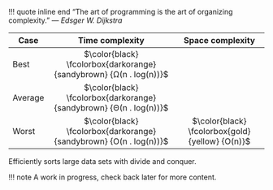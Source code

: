 !!! quote inline end
    &ldquo;The art of programming is the art of organizing complexity.&rdquo;
    &mdash; *Edsger W. Dijkstra*

Case | Time complexity | Space complexity
--- | :---: | :---:
Best | $\color{black} \fcolorbox{darkorange}{sandybrown} {Ω(n . log(n))}$
Average | $\color{black} \fcolorbox{darkorange}{sandybrown} {Θ(n . log(n))}$
Worst | $\color{black} \fcolorbox{darkorange}{sandybrown} {O(n . log(n))}$ | $\color{black} \fcolorbox{gold}{yellow} {O(n)}$

Efficiently sorts large data sets with divide and conquer.

!!! note
    A work in progress, check back later for more content.
